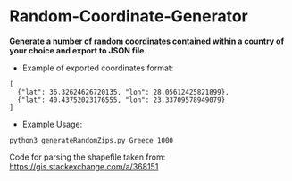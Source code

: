 # Random-Coordinate-Generator

**Generate a number of random coordinates contained within a country of your choice and export to JSON file**. 
- Example of exported coordinates format:

```
[
  {"lat": 36.32624626720135, "lon": 28.05612425821899},
  {"lat": 40.43752023176555, "lon": 23.33709578949079}
]
```
- Example Usage:
```
python3 generateRandomZips.py Greece 1000 
```

Code for parsing the shapefile taken from: https://gis.stackexchange.com/a/368151

